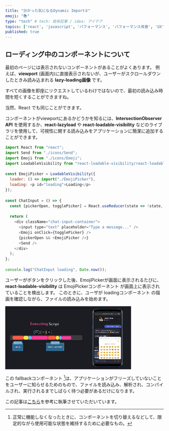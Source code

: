 ```yaml
---
title: "分かった気になるDynamic Import②"
emoji: "📚"
type: "tech" # tech: 技術記事 / idea: アイデア
topics: ['react', 'javascript', 'パフォーマンス', 'パフォーマンス改善', 'UX']
published: true 
---
```

## ローディング中のコンポーネントについて

最初のページには表示されないコンポーネントがあることがよくあります。
例えば、**viewport** (画面内)に直接表示されないが、ユーザーがスクロールダウンしたときみ読み込まれる **lazy-loading画像** です。

すべての画像を即座にリクエストしているわけではないので、最初の読み込み時間を短くすることができますね。

当然、React でも同じことができます。

コンポーネントがviewportにあるかどうかを知るには、**IntersectionObserver API** を使用するか、**react-lazyload** や **react-loadable-visibility** などのライブラリを使用して、可視性に関する読み込みをアプリケーションに簡潔に追加することができます。

```javascript
import React from "react";
import Send from "./icons/Send";
import Emoji from "./icons/Emoji";
import LoadableVisibility from "react-loadable-visibility/react-loadable";

const EmojiPicker = LoadableVisibility({
  loader: () => import("./EmojiPicker"),
  loading: <p id="loading">Loading</p>
});

const ChatInput = () => {
  const [pickerOpen, togglePicker] = React.useReducer(state => !state, false);

  return (
    <div className="chat-input-container">
      <input type="text" placeholder="Type a message..." />
      <Emoji onClick={togglePicker} />
      {pickerOpen && <EmojiPicker />}
      <Send />
    </div>
  );
};

console.log("ChatInput loading", Date.now());
```

ユーザーがボタンをクリックした後、EmojiPickerが画面に表示されるたびに、**react-loadable-visibility** は EmojiPickerコンポーネント が画面上に表示されていることを検出します。
このときに、ユーザが loadingコンポーネント の描画を確認しながら、ファイルの読み込みを始めます。

![](/images/dynamic-import2.gif)


この fallbackコンポーネント [^1]は、アプリケーションがフリーズしていないことをユーザーに知らせるためのもので、ファイルを読み込み、解析され、コンパイルされ、実行されるまでしばらく待つ必要があるだけになります。

この記事は[こちら](https://www.patterns.dev/posts/import-on-visibility/)を参考に執筆させていただいています。

[^1]: 正常に機能しなくなったときに、コンポーネントを切り替えるなどして、限定的ながら使用可能な状態を維持するために必要なもの。